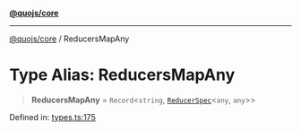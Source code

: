 [**@quojs/core**](../README.md)

***

[@quojs/core](../README.md) / ReducersMapAny

# Type Alias: ReducersMapAny

> **ReducersMapAny** = `Record`\<`string`, [`ReducerSpec`](../interfaces/ReducerSpec.md)\<`any`, `any`\>\>

Defined in: [types.ts:175](https://github.com/quojs/quojs/blob/77e60321cd9a639207281caa83e9258935b2bfc1/packages/core/src/types.ts#L175)
